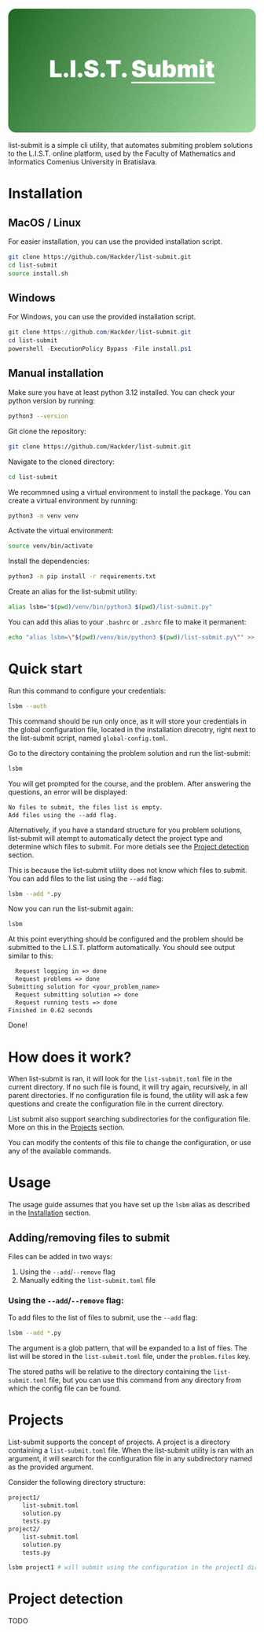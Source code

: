 ![list-submit](https://github.com/Hackder/list-submit/blob/main/docs/images/list-submit-logo.png)

list-submit is a simple cli utility, that automates submiting problem solutions
to the L.I.S.T. online platform, used by the Faculty of Mathematics and Informatics
Comenius University in Bratislava.

# Installation

## MacOS / Linux

For easier installation, you can use the provided installation script.
```bash
git clone https://github.com/Hackder/list-submit.git
cd list-submit
source install.sh
```

## Windows

For Windows, you can use the provided installation script.
```powershell
git clone https://github.com/Hackder/list-submit.git
cd list-submit
powershell -ExecutionPolicy Bypass -File install.ps1
```

## Manual installation

Make sure you have at least python 3.12 installed. You can check your python version
by running:
```bash
python3 --version
```

Git clone the repository:
```bash
git clone https://github.com/Hackder/list-submit.git
```

Navigate to the cloned directory:
```bash
cd list-submit
```

We recommned using a virtual environment to install the package. You can create a
virtual environment by running:
```bash
python3 -m venv venv
```

Activate the virtual environment:
```bash
source venv/bin/activate
```

Install the dependencies:
```bash
python3 -m pip install -r requirements.txt
```

Create an alias for the list-submit utility:
```bash
alias lsbm="$(pwd)/venv/bin/python3 $(pwd)/list-submit.py"
```

You can add this alias to your `.bashrc` or `.zshrc` file to make it permanent:
```bash
echo "alias lsbm=\"$(pwd)/venv/bin/python3 $(pwd)/list-submit.py\"" >> ~/.bashrc
```

# Quick start

Run this command to configure your credentials:
```bash
lsbm --auth
```
This command should be run only once, as it will store your credentials in the
global configuration file, located in the installation direcotry, right
next to the list-submit script, named `global-config.toml`.

Go to the directory containing the problem solution and run the list-submit:
```bash
lsbm
```

You will get prompted for the course, and the problem. After answering the questions,
an error will be displayed:
```
No files to submit, the files list is empty.
Add files using the --add flag.
```

Alternatively, if you have a standard structure for you problem solutions, list-submit
will atempt to automatically detect the project type and determine which files to submit.
For more detials see the [Project detection](#project-detection) section.

This is because the list-submit utility does not know which files to submit.
You can add files to the list using the `--add` flag:
```bash
lsbm --add *.py
```

Now you can run the list-submit again:
```bash
lsbm
```

At this point everything should be configured and the problem should be submitted
to the L.I.S.T. platform automatically. You should see output similar to this:
```
  Request logging in => done
  Request problems => done      
Submitting solution for <your_problem_name>
  Request submitting solution => done                  
  Request running tests => done
Finished in 0.62 seconds
```

Done!

# How does it work?

When list-submit is ran, it will look for the `list-submit.toml` file in the current
directory. If no such file is found, it will try again, recursively, in all parent
directories. If no configuration file is found, the utility will ask a few questions
and create the configuration file in the current directory.

List submit also support searching subdirectories for the configuration file.
More on this in the [Projects](#projects) section.

You can modify the contents of this file to change the configuration,
or use any of the available commands.

# Usage

The usage guide assumes that you have set up the `lsbm` alias as described in the
[Installation](#installation) section.

## Adding/removing files to submit

Files can be added in two ways:
1. Using the `--add`/`--remove` flag
2. Manually editing the `list-submit.toml` file

### Using the `--add`/`--remove` flag:

To add files to the list of files to submit, use the `--add` flag:
```bash
lsbm --add *.py
```
The argument is a glob pattern, that will be expanded to a list of files.
The list will be stored in the `list-submit.toml` file, under the `problem.files` key.

The stored paths will be relative to the directory containing the `list-submit.toml` file,
but you can use this command from any directory from which the config file can be found.

# Projects

List-submit supports the concept of projects. A project is a directory containing
a `list-submit.toml` file. When the list-submit utility is ran with an argument,
it will search for the configuration file in any subdirectory named as the provided argument.

Consider the following directory structure:
```
project1/
    list-submit.toml
    solution.py
    tests.py
project2/
    list-submit.toml
    solution.py
    tests.py
```
```bash
lsbm project1 # will submit using the configuration in the project1 directory
```

# Project detection
TODO
